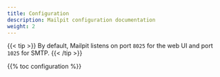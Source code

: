 ```yaml
---
title: Configuration
description: Mailpit configuration documentation
weight: 2
---
```


{{< tip >}}
By default, Mailpit listens on port `8025` for the web UI and port `1025` for SMTP.
{{< /tip >}}

{{% toc configuration %}}
